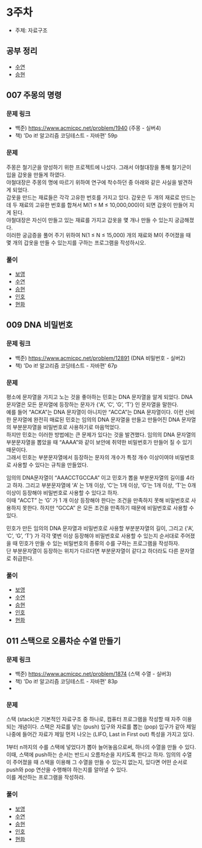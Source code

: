 # 3주차

- 주제: 자료구조

## 공부 정리
- [수연](../../풀이/수연/3주차/풀이.md)
- [승현](../../풀이/승현/3주차/study.md)

## 007 주몽의 명령

### 문제 링크
- 백준) https://www.acmicpc.net/problem/1940 (주몽 - 실버4)
- 책) 'Do it! 알고리즘 코딩테스트 - 자바편' 59p 

### 문제
주몽은 철기군을 양성하기 위한 프로젝트에 나섰다. 그래서 야철대장을 통해 철기군이 입을 갑옷을 만들게 하였다.  
야철대장은 주몽의 명에 따르기 위하여 연구에 착수하던 중 아래와 같은 사실을 발견하게 되었다.  
갑옷을 만드는 재료들은 각각 고유한 번호를 가지고 있다. 
갑옷은 두 개의 재료로 만드는데 두 재료의 고유한 번호를 합쳐서 M(1 ≤ M ≤ 10,000,000)이 되면 갑옷이 만들어 지게 된다.   
야철대장은 자신이 만들고 있는 재료를 가지고 갑옷을 몇 개나 만들 수 있는지 궁금해졌다.  
이러한 궁금증을 풀어 주기 위하여 N(1 ≤ N ≤ 15,000) 개의 재료와 M이 주어졌을 때 몇 개의 갑옷을 만들 수 있는지를 구하는 프로그램을 작성하시오.  


### 풀이
  - [보영](./README.md)
  - [수연](../../풀이/수연/3주차/Ex07.java)
  - [승현](../../풀이/승현/3주차/Ex07.java)
  - [인호](../../풀이/인호/3주차/P007.java)
  - [현화](../../풀이/현화/3주차/Main007.java)



## 009 DNA 비밀번호

### 문제 링크
- 백준) https://www.acmicpc.net/problem/12891 (DNA 비밀번호 - 실버2)
- 책) 'Do it! 알고리즘 코딩테스트 - 자바편' 67p

### 문제
평소에 문자열을 가지고 노는 것을 좋아하는 민호는 DNA 문자열을 알게 되었다. DNA 문자열은 모든 문자열에 등장하는 문자가 {‘A’, ‘C’, ‘G’, ‘T’} 인 문자열을 말한다.   
예를 들어 “ACKA”는 DNA 문자열이 아니지만 “ACCA”는 DNA 문자열이다. 이런 신비한 문자열에 완전히 매료된 민호는 임의의 DNA 문자열을 만들고 만들어진 DNA 문자열의 부분문자열을 비밀번호로 사용하기로 마음먹었다.  
하지만 민호는 이러한 방법에는 큰 문제가 있다는 것을 발견했다. 임의의 DNA 문자열의 부분문자열을 뽑았을 때 “AAAA”와 같이 보안에 취약한 비밀번호가 만들어 질 수 있기 때문이다.  
그래서 민호는 부분문자열에서 등장하는 문자의 개수가 특정 개수 이상이여야 비밀번호로 사용할 수 있다는 규칙을 만들었다.  
  
임의의 DNA문자열이 “AAACCTGCCAA” 이고 민호가 뽑을 부분문자열의 길이를 4라고 하자. 그리고 부분문자열에 ‘A’ 는 1개 이상, ‘C’는 1개 이상, ‘G’는 1개 이상, ‘T’는 0개 이상이 등장해야 비밀번호로 사용할 수 있다고 하자.  
이때 “ACCT” 는 ‘G’ 가 1 개 이상 등장해야 한다는 조건을 만족하지 못해 비밀번호로 사용하지 못한다. 하지만 “GCCA” 은 모든 조건을 만족하기 때문에 비밀번호로 사용할 수 있다. 
  
민호가 만든 임의의 DNA 문자열과 비밀번호로 사용할 부분분자열의 길이, 그리고 {‘A’, ‘C’, ‘G’, ‘T’} 가 각각 몇번 이상 등장해야 비밀번호로 사용할 수 있는지 순서대로 주어졌을 때 민호가 만들 수 있는 비밀번호의 종류의 수를 구하는 프로그램을 작성하자.  
단 부분문자열이 등장하는 위치가 다르다면 부분문자열이 같다고 하더라도 다른 문자열로 취급한다.
  
### 풀이
  - [보영](./README.md)
  - [수연](../../풀이/수연/3주차/Ex09.java)
  - [승현](./README.md)
  - [인호](../../풀이/인호/3주차/P009.java)
  - [현화](../../풀이/현화/3주차/Main009.java)






## 011 스택으로 오름차순 수열 만들기

### 문제 링크
- 백준) https://www.acmicpc.net/problem/1874 (스택 수열 - 실버3)
- 책) 'Do it! 알고리즘 코딩테스트 - 자바편' 83p
- 
### 문제
스택 (stack)은 기본적인 자료구조 중 하나로, 컴퓨터 프로그램을 작성할 때 자주 이용되는 개념이다. 
스택은 자료를 넣는 (push) 입구와 자료를 뽑는 (pop) 입구가 같아 제일 나중에 들어간 자료가 제일 먼저 나오는 (LIFO, Last in First out) 특성을 가지고 있다.  
  
1부터 n까지의 수를 스택에 넣었다가 뽑아 늘어놓음으로써, 하나의 수열을 만들 수 있다. 이때, 스택에 push하는 순서는 반드시 오름차순을 지키도록 한다고 하자. 
임의의 수열이 주어졌을 때 스택을 이용해 그 수열을 만들 수 있는지 없는지, 있다면 어떤 순서로 push와 pop 연산을 수행해야 하는지를 알아낼 수 있다.  
이를 계산하는 프로그램을 작성하라.
  
### 풀이
  - [보영](./README.md)
  - [수연](../../풀이/수연/3주차/Ex11.java)
  - [승현](../../풀이/승현/3주차/Ex11_2.java)
  - [인호](../../풀이/인호/3주차/P011.java)
  - [현화](../../풀이/현화/3주차/Main011.java)
